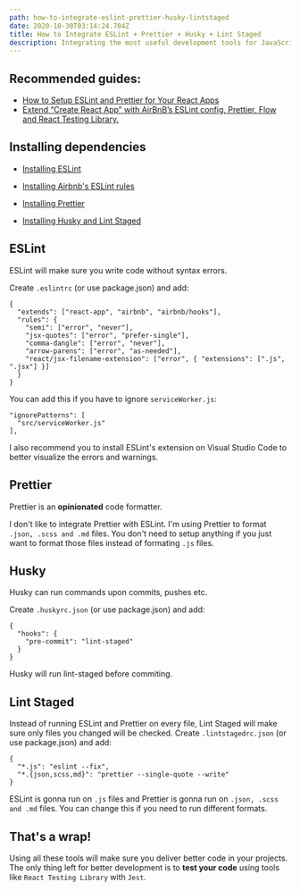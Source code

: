 ```yaml
---
path: how-to-integrate-eslint-prettier-husky-lintstaged
date: 2020-10-30T03:14:24.704Z
title: How to Integrate ESLint + Prettier + Husky + Lint Staged
description: Integrating the most useful development tools for JavaScript projects
---
```


## Recommended guides:

- [How to Setup ESLint and Prettier for Your React Apps](https://thomlom.dev/setup-eslint-prettier-react/)
- [Extend “Create React App” with AirBnB’s ESLint config, Prettier, Flow and React Testing Library.](https://medium.com/@pppped/extend-create-react-app-with-airbnbs-eslint-config-prettier-flow-and-react-testing-library-96627e9a9672)

## Installing dependencies

- [Installing ESLint](https://eslint.org/docs/user-guide/getting-started)

- [Installing Airbnb's ESLint rules ](https://github.com/airbnb/javascript/tree/master/packages/eslint-config-airbnb)

- [Installing Prettier](https://prettier.io/docs/en/install.html)
- [Installing Husky and Lint Staged](https://github.com/okonet/lint-staged)

## ESLint

ESLint will make sure you write code without syntax errors.

Create `.eslintrc` (or use package.json) and add:

```
{
  "extends": ["react-app", "airbnb", "airbnb/hooks"],
  "rules": {
    "semi": ["error", "never"],
    "jsx-quotes": ["error", "prefer-single"],
    "comma-dangle": ["error", "never"],
    "arrow-parens": ["error", "as-needed"],
    "react/jsx-filename-extension": ["error", { "extensions": [".js", ".jsx"] }]
  }
}
```

You can add this if you have to ignore `serviceWorker.js`:

```
"ignorePatterns": [
  "src/serviceWorker.js"
],
```

I also recommend you to install ESLint's extension on Visual Studio Code to better visualize the errors and warnings.

## Prettier

Prettier is an **opinionated** code formatter.

I don't like to integrate Prettier with ESLint. I'm using Prettier to format `.json, .scss and .md` files. You don't need to setup anything if you just want to format those files instead of formating `.js` files.

## Husky

Husky can run commands upon commits, pushes etc.

Create `.huskyrc.json` (or use package.json) and add:

```
{
  "hooks": {
    "pre-commit": "lint-staged"
  }
}
```

Husky will run lint-staged before commiting.

## Lint Staged

Instead of running ESLint and Prettier on every file, Lint Staged will make sure only files you changed will be checked. Create `.lintstagedrc.json` (or use package.json) and add:

```
{
  "*.js": "eslint --fix",
  "*.{json,scss,md}": "prettier --single-quote --write"
}
```

ESLint is gonna run on `.js` files and Prettier is gonna run on `.json, .scss and .md` files. You can change this if you need to run different formats.

## That's a wrap!

Using all these tools will make sure you deliver better code in your projects. The only thing left for better development is to **test your code** using tools like `React Testing Library` with `Jest`.
